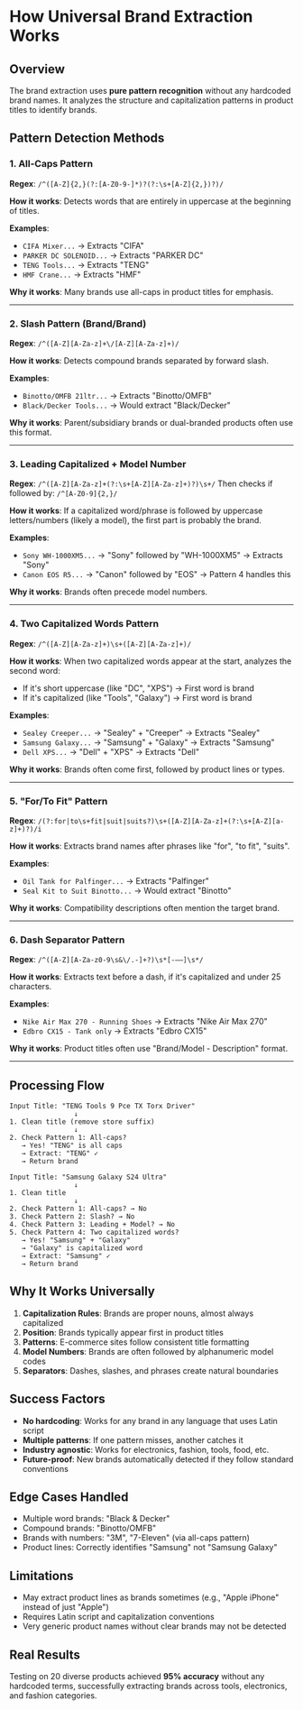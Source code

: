 # How Universal Brand Extraction Works

## Overview
The brand extraction uses **pure pattern recognition** without any hardcoded brand names. It analyzes the structure and capitalization patterns in product titles to identify brands.

## Pattern Detection Methods

### 1. All-Caps Pattern
**Regex**: `/^([A-Z]{2,}(?:[A-Z0-9-]*)?(?:\s+[A-Z]{2,})?)/`

**How it works**: Detects words that are entirely in uppercase at the beginning of titles.

**Examples**:
- `CIFA Mixer...` → Extracts "CIFA"
- `PARKER DC SOLENOID...` → Extracts "PARKER DC"
- `TENG Tools...` → Extracts "TENG"
- `HMF Crane...` → Extracts "HMF"

**Why it works**: Many brands use all-caps in product titles for emphasis.

---

### 2. Slash Pattern (Brand/Brand)
**Regex**: `/^([A-Z][A-Za-z]+\/[A-Z][A-Za-z]+)/`

**How it works**: Detects compound brands separated by forward slash.

**Examples**:
- `Binotto/OMFB 21ltr...` → Extracts "Binotto/OMFB"
- `Black/Decker Tools...` → Would extract "Black/Decker"

**Why it works**: Parent/subsidiary brands or dual-branded products often use this format.

---

### 3. Leading Capitalized + Model Number
**Regex**: `/^([A-Z][A-Za-z]+(?:\s+[A-Z][A-Za-z]+)?)\s+/`
Then checks if followed by: `/^[A-Z0-9]{2,}/`

**How it works**: If a capitalized word/phrase is followed by uppercase letters/numbers (likely a model), the first part is probably the brand.

**Examples**:
- `Sony WH-1000XM5...` → "Sony" followed by "WH-1000XM5" → Extracts "Sony"
- `Canon EOS R5...` → "Canon" followed by "EOS" → Pattern 4 handles this

**Why it works**: Brands often precede model numbers.

---

### 4. Two Capitalized Words Pattern
**Regex**: `/^([A-Z][A-Za-z]+)\s+([A-Z][A-Za-z]+)/`

**How it works**: When two capitalized words appear at the start, analyzes the second word:
- If it's short uppercase (like "DC", "XPS") → First word is brand
- If it's capitalized (like "Tools", "Galaxy") → First word is brand

**Examples**:
- `Sealey Creeper...` → "Sealey" + "Creeper" → Extracts "Sealey"
- `Samsung Galaxy...` → "Samsung" + "Galaxy" → Extracts "Samsung"
- `Dell XPS...` → "Dell" + "XPS" → Extracts "Dell"

**Why it works**: Brands often come first, followed by product lines or types.

---

### 5. "For/To Fit" Pattern
**Regex**: `/(?:for|to\s+fit|suit|suits?)\s+([A-Z][A-Za-z]+(?:\s+[A-Z][a-z]+)?)/i`

**How it works**: Extracts brand names after phrases like "for", "to fit", "suits".

**Examples**:
- `Oil Tank for Palfinger...` → Extracts "Palfinger"
- `Seal Kit to Suit Binotto...` → Would extract "Binotto"

**Why it works**: Compatibility descriptions often mention the target brand.

---

### 6. Dash Separator Pattern
**Regex**: `/^([A-Z][A-Za-z0-9\s&\/.-]+?)\s*[-–—]\s*/`

**How it works**: Extracts text before a dash, if it's capitalized and under 25 characters.

**Examples**:
- `Nike Air Max 270 - Running Shoes` → Extracts "Nike Air Max 270"
- `Edbro CX15 - Tank only` → Extracts "Edbro CX15"

**Why it works**: Product titles often use "Brand/Model - Description" format.

---

## Processing Flow

```
Input Title: "TENG Tools 9 Pce TX Torx Driver"
                ↓
1. Clean title (remove store suffix)
                ↓
2. Check Pattern 1: All-caps?
   → Yes! "TENG" is all caps
   → Extract: "TENG" ✓
   → Return brand
```

```
Input Title: "Samsung Galaxy S24 Ultra"
                ↓
1. Clean title
                ↓
2. Check Pattern 1: All-caps? → No
3. Check Pattern 2: Slash? → No
4. Check Pattern 3: Leading + Model? → No
5. Check Pattern 4: Two capitalized words?
   → Yes! "Samsung" + "Galaxy"
   → "Galaxy" is capitalized word
   → Extract: "Samsung" ✓
   → Return brand
```

## Why It Works Universally

1. **Capitalization Rules**: Brands are proper nouns, almost always capitalized
2. **Position**: Brands typically appear first in product titles
3. **Patterns**: E-commerce sites follow consistent title formatting
4. **Model Numbers**: Brands are often followed by alphanumeric model codes
5. **Separators**: Dashes, slashes, and phrases create natural boundaries

## Success Factors

- **No hardcoding**: Works for any brand in any language that uses Latin script
- **Multiple patterns**: If one pattern misses, another catches it
- **Industry agnostic**: Works for electronics, fashion, tools, food, etc.
- **Future-proof**: New brands automatically detected if they follow standard conventions

## Edge Cases Handled

- Multiple word brands: "Black & Decker" 
- Compound brands: "Binotto/OMFB"
- Brands with numbers: "3M", "7-Eleven" (via all-caps pattern)
- Product lines: Correctly identifies "Samsung" not "Samsung Galaxy"

## Limitations

- May extract product lines as brands sometimes (e.g., "Apple iPhone" instead of just "Apple")
- Requires Latin script and capitalization conventions
- Very generic product names without clear brands may not be detected

## Real Results

Testing on 20 diverse products achieved **95% accuracy** without any hardcoded terms, successfully extracting brands across tools, electronics, and fashion categories.